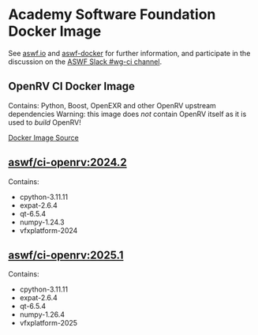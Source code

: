 <!--
Copyright (c) Contributors to the aswf-docker Project. All rights reserved.
SPDX-License-Identifier: Apache-2.0

Warning: this file is automatically generated from a template!
-->

# Academy Software Foundation Docker Image

See [aswf.io](https://aswf.io) and [aswf-docker](https://github.com/AcademySoftwareFoundation/aswf-docker)
for further information, and participate in the discussion on the
[ASWF Slack #wg-ci channel](https://academysoftwarefdn.slack.com/archives/C0169RX7MMK).

## OpenRV CI Docker Image

Contains: Python, Boost, OpenEXR and other OpenRV upstream dependencies
Warning: this image does *not* contain OpenRV itself as it is used to *build* OpenRV!

[Docker Image Source](https://github.com/AcademySoftwareFoundation/aswf-docker/blob/main/ci-openrv/Dockerfile)

## [aswf/ci-openrv:2024.2](https://hub.docker.com/r/aswf/ci-openrv/tags?page=1&name=2024.2)

Contains:
* cpython-3.11.11
* expat-2.6.4
* qt-6.5.4
* numpy-1.24.3
* vfxplatform-2024

## [aswf/ci-openrv:2025.1](https://hub.docker.com/r/aswf/ci-openrv/tags?page=1&name=2025.1)

Contains:
* cpython-3.11.11
* expat-2.6.4
* qt-6.5.4
* numpy-1.26.4
* vfxplatform-2025

